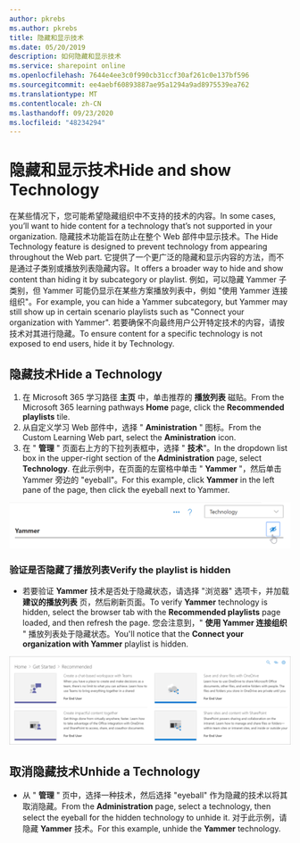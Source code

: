 ```yaml
---
author: pkrebs
ms.author: pkrebs
title: 隐藏和显示技术
ms.date: 05/20/2019
description: 如何隐藏和显示技术
ms.service: sharepoint online
ms.openlocfilehash: 7644e4ee3c0f990cb31ccf30af261c0e137bf596
ms.sourcegitcommit: ee4aebf60893887ae95a1294a9ad8975539ea762
ms.translationtype: MT
ms.contentlocale: zh-CN
ms.lasthandoff: 09/23/2020
ms.locfileid: "48234294"
---
```

# <a name="hide-and-show-technology"></a><span data-ttu-id="135cc-103">隐藏和显示技术</span><span class="sxs-lookup"><span data-stu-id="135cc-103">Hide and show Technology</span></span>

<span data-ttu-id="135cc-104">在某些情况下，您可能希望隐藏组织中不支持的技术的内容。</span><span class="sxs-lookup"><span data-stu-id="135cc-104">In some cases, you’ll want to hide content for a technology that’s not supported in your organization.</span></span> <span data-ttu-id="135cc-105">隐藏技术功能旨在防止在整个 Web 部件中显示技术。</span><span class="sxs-lookup"><span data-stu-id="135cc-105">The Hide Technology feature is designed to prevent technology from appearing throughout the Web part.</span></span> <span data-ttu-id="135cc-106">它提供了一个更广泛的隐藏和显示内容的方法，而不是通过子类别或播放列表隐藏内容。</span><span class="sxs-lookup"><span data-stu-id="135cc-106">It offers a broader way to hide and show content than hiding it by subcategory or playlist.</span></span> <span data-ttu-id="135cc-107">例如，可以隐藏 Yammer 子类别，但 Yammer 可能仍显示在某些方案播放列表中，例如 "使用 Yammer 连接组织"。</span><span class="sxs-lookup"><span data-stu-id="135cc-107">For example, you can hide a Yammer subcategory, but Yammer may still show up in certain scenario playlists such as "Connect your organization with Yammer".</span></span> <span data-ttu-id="135cc-108">若要确保不向最终用户公开特定技术的内容，请按技术对其进行隐藏。</span><span class="sxs-lookup"><span data-stu-id="135cc-108">To ensure content for a specific technology is not exposed to end users, hide it by Technology.</span></span> 

## <a name="hide-a-technology"></a><span data-ttu-id="135cc-109">隐藏技术</span><span class="sxs-lookup"><span data-stu-id="135cc-109">Hide a Technology</span></span>

1. <span data-ttu-id="135cc-110">在 Microsoft 365 学习路径 **主页** 中，单击推荐的 **播放列表** 磁贴。</span><span class="sxs-lookup"><span data-stu-id="135cc-110">From the Microsoft 365 learning pathways **Home** page, click the **Recommended playlists** tile.</span></span>
2. <span data-ttu-id="135cc-111">从自定义学习 Web 部件中，选择 " **Aministration** " 图标。</span><span class="sxs-lookup"><span data-stu-id="135cc-111">From the Custom Learning Web part, select the **Aministration** icon.</span></span>
3. <span data-ttu-id="135cc-112">在 " **管理** " 页面右上方的下拉列表框中，选择 " **技术**"。</span><span class="sxs-lookup"><span data-stu-id="135cc-112">In the dropdown list box in the upper-right section of the **Administration** page, select **Technology**.</span></span>
<span data-ttu-id="135cc-113">在此示例中，在页面的左窗格中单击 " **Yammer** "，然后单击 Yammer 旁边的 "eyeball"。</span><span class="sxs-lookup"><span data-stu-id="135cc-113">For this example, click **Yammer** in the left pane of the page, then click the eyeball next to Yammer.</span></span>  

![cg-hidetech.png](media/cg-hidetech.png)

### <a name="verify-the-playlist-is-hidden"></a><span data-ttu-id="135cc-115">验证是否隐藏了播放列表</span><span class="sxs-lookup"><span data-stu-id="135cc-115">Verify the playlist is hidden</span></span>
- <span data-ttu-id="135cc-116">若要验证 **Yammer** 技术是否处于隐藏状态，请选择 "浏览器" 选项卡，并加载 **建议的播放列表** 页，然后刷新页面。</span><span class="sxs-lookup"><span data-stu-id="135cc-116">To verify **Yammer** technology is hidden, select the browser tab with the **Recommended playlists** page loaded, and then refresh the page.</span></span> <span data-ttu-id="135cc-117">您会注意到，" **使用 Yammer 连接组织** " 播放列表处于隐藏状态。</span><span class="sxs-lookup"><span data-stu-id="135cc-117">You'll notice that the **Connect your organization with Yammer** playlist is hidden.</span></span> 

![cg-hidetechrefresh.png](media/cg-hidetechrefresh.png)

## <a name="unhide-a-technology"></a><span data-ttu-id="135cc-119">取消隐藏技术</span><span class="sxs-lookup"><span data-stu-id="135cc-119">Unhide a Technology</span></span>

- <span data-ttu-id="135cc-120">从 " **管理** " 页中，选择一种技术，然后选择 "eyeball" 作为隐藏的技术以将其取消隐藏。</span><span class="sxs-lookup"><span data-stu-id="135cc-120">From the **Administration** page, select a technology, then select the eyeball for the hidden technology to unhide it.</span></span> <span data-ttu-id="135cc-121">对于此示例，请隐藏 **Yammer** 技术。</span><span class="sxs-lookup"><span data-stu-id="135cc-121">For this example, unhide the **Yammer** technology.</span></span> 